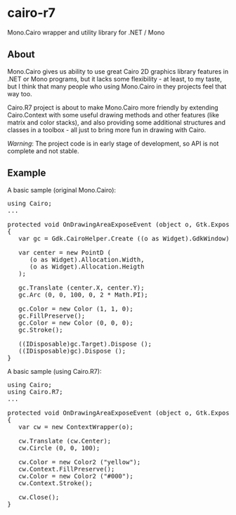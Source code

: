 cairo-r7
========

Mono.Cairo wrapper and utility library for .NET / Mono

About
-----

Mono.Cairo gives us ability to use great Cairo 2D graphics library features in .NET or Mono programs, 
but it lacks some flexibility - at least, to my taste, but I think that many people who using Mono.Cairo 
in they projects feel that way too.

Cairo.R7 project is about to make Mono.Cairo more friendly by extending Cairo.Context with some useful 
drawing methods and other features (like matrix and color stacks), and also providing some additional 
structures and classes in a toolbox - all just to bring more fun in drawing with Cairo.

*Warning*: The project code is in early stage of development, so API is not complete and not stable. 

Example
-------

A basic sample (original Mono.Cairo): 

<pre>using Cairo;
...

protected void OnDrawingAreaExposeEvent (object o, Gtk.ExposeEventArgs args)
{
   var gc = Gdk.CairoHelper.Create ((o as Widget).GdkWindow);
   
   var center = new PointD ( 
      (o as Widget).Allocation.Width,
      (o as Widget).Allocation.Heigth
   ); 
    
   gc.Translate (center.X, center.Y);
   gc.Arc (0, 0, 100, 0, 2 * Math.PI);

   gc.Color = new Color (1, 1, 0);
   gc.FillPreserve();
   gc.Color = new Color (0, 0, 0);
   gc.Stroke();

   ((IDisposable)gc.Target).Dispose ();
   ((IDisposable)gc).Dispose ();
}</pre>

A basic sample (using Cairo.R7): 

<pre>using Cairo;
using Cairo.R7;
...

protected void OnDrawingAreaExposeEvent (object o, Gtk.ExposeEventArgs args)
{
   var cw = new ContextWrapper(o);
   
   cw.Translate (cw.Center);
   cw.Circle (0, 0, 100);
    
   cw.Color = new Color2 ("yellow");
   cw.Context.FillPreserve();
   cw.Color = new Color2 ("#000");
   cw.Context.Stroke();

   cw.Close();
}</pre>
